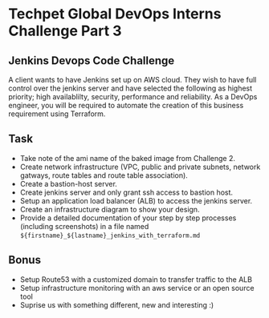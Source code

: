 # Techpet Global DevOps Interns Challenge Part 3

## Jenkins Devops Code Challenge

A client wants to have Jenkins set up on AWS cloud. They wish to have full control over the jenkins server and have selected the following as highest priority; high availablilty, security, performance and reliability. As a DevOps engineer, you will be required to automate the creation of this business requirement using Terraform.

## Task

- Take note of the ami name of the baked image from Challenge 2.
- Create network infrastructure (VPC, public and private subnets, network gatways, route tables and route table association).
- Create a bastion-host server.
- Create jenkins server and only grant ssh access to bastion host.
- Setup an application load balancer (ALB) to access the jenkins server.
- Create an infrastructure diagram to show your design.
- Provide a detailed documentation of your step by step processes (including screenshots) in a file named `${firstname}_${lastname}_jenkins_with_terraform.md`

## Bonus

- Setup Route53 with a customized domain to transfer traffic to the ALB
- Setup infrastructure monitoring with an aws service or an open source tool
- Suprise us with something different, new and interesting :)
